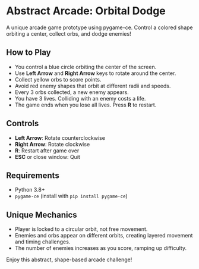 # Abstract Arcade: Orbital Dodge

A unique arcade game prototype using pygame-ce. Control a colored shape orbiting a center, collect orbs, and dodge enemies!

## How to Play
- You control a blue circle orbiting the center of the screen.
- Use **Left Arrow** and **Right Arrow** keys to rotate around the center.
- Collect yellow orbs to score points.
- Avoid red enemy shapes that orbit at different radii and speeds.
- Every 3 orbs collected, a new enemy appears.
- You have 3 lives. Colliding with an enemy costs a life.
- The game ends when you lose all lives. Press **R** to restart.

## Controls
- **Left Arrow**: Rotate counterclockwise
- **Right Arrow**: Rotate clockwise
- **R**: Restart after game over
- **ESC** or close window: Quit

## Requirements
- Python 3.8+
- `pygame-ce` (install with `pip install pygame-ce`)

## Unique Mechanics
- Player is locked to a circular orbit, not free movement.
- Enemies and orbs appear on different orbits, creating layered movement and timing challenges.
- The number of enemies increases as you score, ramping up difficulty.

Enjoy this abstract, shape-based arcade challenge! 